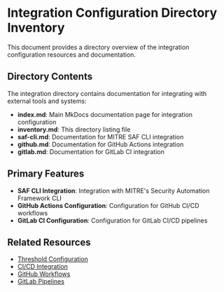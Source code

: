 # Integration Configuration Directory Inventory

This document provides a directory overview of the integration configuration resources and documentation.

## Directory Contents

The integration directory contains documentation for integrating with external tools and systems:

- **index.md**: Main MkDocs documentation page for integration configuration
- **inventory.md**: This directory listing file
- **saf-cli.md**: Documentation for MITRE SAF CLI integration
- **github.md**: Documentation for GitHub Actions integration
- **gitlab.md**: Documentation for GitLab CI integration

## Primary Features

- **SAF CLI Integration**: Integration with MITRE's Security Automation Framework CLI
- **GitHub Actions Configuration**: Configuration for GitHub CI/CD workflows
- **GitLab CI Configuration**: Configuration for GitLab CI/CD pipelines

## Related Resources

- [Threshold Configuration](../thresholds/index.md)
- [CI/CD Integration](../../integration/index.md)
- [GitHub Workflows](../../github-workflow-examples/index.md)
- [GitLab Pipelines](../../gitlab-pipeline-examples/index.md)
